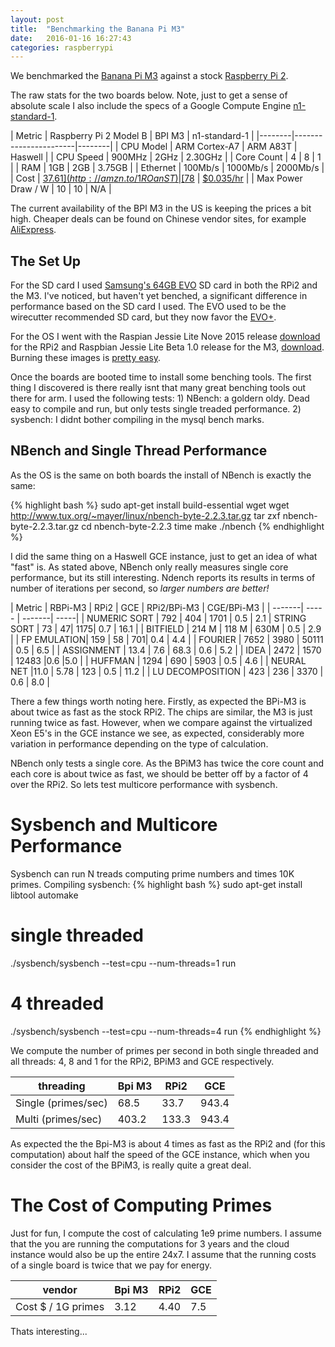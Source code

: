 ```yaml
---
layout: post
title:  "Benchmarking the Banana Pi M3"
date:   2016-01-16 16:27:43
categories: raspberrypi
---
```


We benchmarked the [Banana Pi M3](http://www.banana-pi.org/m3.html) against a stock [Raspberry Pi 2](https://www.raspberrypi.org/products/raspberry-pi-2-model-b/). 

The raw stats for the two boards below. Note, just to get a sense of absolute scale I also include the specs of a Google Compute Engine [n1-standard-1](https://cloud.google.com/compute/docs/machine-types).

| Metric | Raspberry Pi 2 Model B | BPI M3 | n1-standard-1 |
|--------|-----------------------|--------|
| CPU Model  |  ARM Cortex-A7 | ARM A83T |  Haswell | 
| CPU Speed  |  900MHz | 2GHz | 2.30GHz |
| Core Count |  4  | 8 | 1 |
| RAM        |  1GB | 2GB | 3.75GB |
| Ethernet   | 100Mb/s | 1000Mb/s |  2000Mb/s |
| Cost  | [$37.61](http://amzn.to/1ROanST) | [$78](http://amzn.to/1ROaCNA) | [$0.035/hr](https://cloud.google.com/compute/pricing) | 
| Max Power Draw / W | 10 | 10 |  N/A | 


The current availability of the BPI M3 in the US is keeping the prices a bit high. Cheaper deals can be found on Chinese vendor sites, for example [AliExpress](http://www.aliexpress.com/store/product/2GB-of-RAM-Octa-Core-BPI-M3-Banana-Pi-M3-Single-board-computer-development-board-with/302756_32532101730.html). 

## The Set Up

For the SD card I used [Samsung's 64GB EVO](http://amzn.to/1n1R38S) SD card in both the RPi2 and the M3. I've noticed, but haven't yet benched, a significant difference in performance based on the SD card I used. The EVO used to be the wirecutter recommended SD card, but they now favor the [EVO+](http://thewirecutter.com/reviews/best-microsd-card/). 

For the OS I went with the Raspian Jessie Lite Nove 2015 release [download](https://www.raspberrypi.org/downloads/raspbian/) for the RPi2 and Raspbian Jessie Lite Beta 1.0 release for the M3, [download](http://www.bananapi.com/index.php/download?layout=edit&id=90). Burning these images is [pretty easy](https://www.raspberrypi.org/documentation/installation/installing-images/).

Once the boards are booted time to install some benching tools. The first thing I discovered is there really isnt that many great benching tools out there for arm. I used the following tests:
     1) NBench: a goldern oldy. Dead easy to compile and run, but only tests single treaded performance. 
     2) sysbench: I didnt bother compiling in the mysql bench marks.

## NBench and Single Thread Performance

As the OS is the same on both boards the install of NBench is exactly the same:

{% highlight bash %}
sudo apt-get install build-essential wget
wget http://www.tux.org/~mayer/linux/nbench-byte-2.2.3.tar.gz
tar zxf nbench-byte-2.2.3.tar.gz
cd nbench-byte-2.2.3
time make
./nbench
{% endhighlight %}

I did the same thing on a Haswell GCE instance, just to get an idea of what "fast" is. As stated above, NBench only really measures single core performance, but its still interesting. Ndench reports its results in terms of number of iterations per second, so *larger numbers are better!*

| Metric | RBPi-M3  | RPi2 | GCE | RPi2/BPi-M3 | CGE/BPi-M3 | 
| -------| ----- | -------| -----|
| NUMERIC SORT | 792	 | 404	| 1701	| 0.5 |	2.1
| STRING SORT |	73	| 47| 	1175| 	0.7	| 16.1 |
| BITFIELD	| 214 M	| 118 M	| 630M	| 0.5	| 2.9 |
| FP EMULATION|	159	| 58	| 701| 0.4	| 4.4 |
| FOURIER |	7652	| 3980	| 50111	| 0.5	| 6.5 | 
| ASSIGNMENT	| 13.4	| 7.6	| 68.3	| 0.6	| 5.2 |
| IDEA	| 2472	| 1570	| 12483	|0.6	|5.0 |
| HUFFMAN	| 1294	| 690	| 5903	| 0.5	| 4.6 |
| NEURAL NET |11.0 | 5.78 | 123	| 0.5	| 11.2 |
| LU DECOMPOSITION	| 423 |	236	| 3370 | 0.6 | 8.0 |


There a few things worth noting here. Firstly, as expected the BPi-M3 is about twice as fast as the stock RPi2. The chips are similar, the M3 is just running twice as fast. However, when we compare against the virtualized Xeon E5's in the GCE instance we see, as expected, considerably more variation in performance depending on the type of calculation. 

NBench only tests a single core. As the BPiM3 has twice the core count and each core is about twice as fast, we should be better off by a factor of 4 over the RPi2. So lets test multicore performance with sysbench.

# Sysbench and Multicore Performance 

Sysbench can run N treads computing prime numbers and times 10K primes. Compiling sysbench:
{% highlight bash %}
sudo apt-get install libtool automake
# single threaded
./sysbench/sysbench  --test=cpu --num-threads=1 run
# 4 threaded
./sysbench/sysbench  --test=cpu --num-threads=4 run
{% endhighlight %}

We compute the number of primes per second in both single threaded and all threads: 4, 8 and 1 for the RPi2, BPiM3 and GCE respectively.

| threading | Bpi M3 | RPi2 | GCE | 
|-----------|---------|------|-----|
| Single (primes/sec) |68.5	 | 33.7	| 943.4 | 
| Multi (primes/sec) | 403.2 | 133.3 | 943.4 | 

As expected the the Bpi-M3 is about 4 times as fast as the RPi2 and (for this computation) about half the speed of the GCE instance, which when you consider the cost of the BPiM3, is really quite a great deal. 

# The Cost of Computing Primes

Just for fun, I compute the cost of calculating 1e9 prime numbers. I assume that the you are running the computations for 3 years and the cloud instance would also be up the entire 24x7. I assume that the running costs of a single board is twice that we pay for energy.

| vendor | Bpi M3 | RPi2 | GCE | 
|-----------|---------|------|-----| 
| Cost $ / 1G primes | 3.12	 | 4.40	| 7.5  |

Thats interesting...

